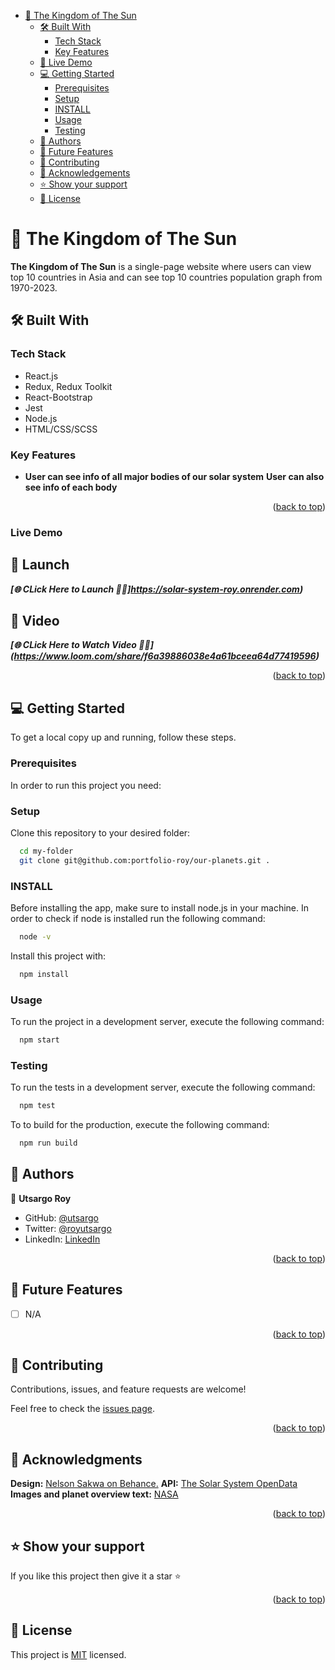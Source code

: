 <!-- TABLE OF CONTENTS -->

<a name="readme-top"></a>

- [📖 The Kingdom of The Sun ](#-Capstone-)
  - [🛠 Built With ](#-built-with-)
    - [Tech Stack ](#tech-stack-)
    - [Key Features ](#key-features-)
  - [🚀 Live Demo ](#-live-demo-)
  - [💻 Getting Started ](#-getting-started-)
    - [Prerequisites](#prerequisites)
    - [Setup](#setup)
    - [INSTALL](#install)
    - [Usage](#usage)
    - [Testing](#testing)
  - [👥 Authors ](#-authors-)
  - [🔭 Future Features ](#-future-features-)
  - [🤝 Contributing ](#-contributing-)
  - [🙏 Acknowledgements](#acknowledgements)
  - [⭐️ Show your support ](#️-show-your-support-)
  - [📝 License ](#-license-)

<!-- PROJECT DESCRIPTION -->

# 📖 The Kingdom of The Sun <a name="about-project"></a>

**The Kingdom of The Sun** is a single-page website where users can view top 10 countries in Asia and can see top 10 countries population graph from 1970-2023.

## 🛠 Built With <a name="built-with"></a>

### Tech Stack <a name="tech-stack"></a>

- React.js
- Redux, Redux Toolkit
- React-Bootstrap
- Jest
- Node.js
- HTML/CSS/SCSS

<!-- Features -->

### Key Features <a name="key-features"></a>

- **User can see info of all major bodies of our solar system**
  **User can also see info of each body**

<p align="right">(<a href="#readme-top">back to top</a>)</p>

<!-- LIVE DEMO -->

### Live Demo <a name="-live-demo-"></a>

## 🛫 Launch

**_[🌐 CLick Here to Launch 🧑‍✈️]https://solar-system-roy.onrender.com)_**

## 🛫 Video

**_[🌐 CLick Here to Watch Video 🧑‍✈️] (https://www.loom.com/share/f6a39886038e4a61bceea64d77419596)_**

<p align="right">(<a href="#readme-top">back to top</a>)</p>

<!-- GETTING STARTED -->

## 💻 Getting Started <a name="getting-started"></a>

To get a local copy up and running, follow these steps.

### Prerequisites

In order to run this project you need:

### Setup

Clone this repository to your desired folder:

```sh
  cd my-folder
  git clone git@github.com:portfolio-roy/our-planets.git .
```

### INSTALL

Before installing the app, make sure to install node.js in your machine. In order to check if node is installed run the following command:

```sh
  node -v
```

Install this project with:

```sh
  npm install
```

### Usage

To run the project in a development server, execute the following command:

```sh
  npm start
```

### Testing

To run the tests in a development server, execute the following command:

```sh
  npm test
```

To to build for the production, execute the following command:

```sh
  npm run build
```

<!-- AUTHORS -->

## 👥 Authors <a name="authors"></a>

👤 **Utsargo Roy**

- GitHub: [@utsargo](https://github.com/utsargo)
- Twitter: [@royutsargo](https://twitter.com/royutsargo)
- LinkedIn: [LinkedIn](https://www.linkedin.com/in/utsargo-roy/)

<p align="right">(<a href="#readme-top">back to top</a>)</p>

<!-- FUTURE FEATURES -->

## 🔭 Future Features <a name="future-features"></a>

- [ ] N/A

<p align="right">(<a href="#readme-top">back to top</a>)</p>

<!-- CONTRIBUTING -->

## 🤝 Contributing <a name="contributing"></a>

Contributions, issues, and feature requests are welcome!

Feel free to check the [issues page](../../issues/).

<p align="right">(<a href="#readme-top">back to top</a>)</p>

<!-- ACKNOWLEDGEMENTS -->

## 🙏 Acknowledgments <a name="acknowledgements"></a>

**Design:** [ Nelson Sakwa on Behance.](https://www.behance.net/sakwadesignstudio)
**API:** [The Solar System OpenData](https://api.le-systeme-solaire.net/)
**Images and planet overview text:** [NASA](https://solarsystem.nasa.gov/planets/overview/)

<p align="right">(<a href="#readme-top">back to top</a>)</p>

<!-- SUPPORT -->

## ⭐️ Show your support <a name="support"></a>

If you like this project then give it a star ⭐️

<p align="right">(<a href="#readme-top">back to top</a>)</p>

<!-- LICENSE -->

## 📝 License <a name="license"></a>

This project is [MIT](./LICENSE) licensed.
